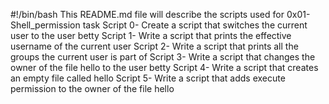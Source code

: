 #!/bin/bash
This README.md file will describe the scripts used for 0x01-Shell_permission task
Script 0- Create a script that switches the current user to the user betty
Script 1- Write a script that prints the effective username of the current user
Script 2- Write a script that prints all the groups the current user is part of
Script 3- Write a script that changes the owner of the file hello to the user betty
Script 4- Write a script that creates an empty file called hello
Script 5- Write a script that adds execute permission to the owner of the file hello
